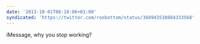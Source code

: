 ```yaml
---
date: '2013-10-01T08:10:06+01:00'
syndicated: 'https://twitter.com/roobottom/status/384943538884333568'
---
```

iMessage, why you stop working?
